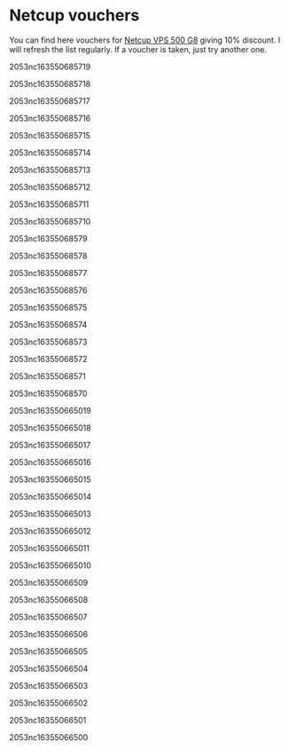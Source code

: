 # Netcup vouchers

You can find here vouchers for [Netcup VPS 500 G8](https://www.netcup.eu/bestellen/produkt.php?produkt=2006) giving 10% discount. I will refresh the list regularly. If a voucher is taken, just try another one.

2053nc163550685719

2053nc163550685718

2053nc163550685717

2053nc163550685716

2053nc163550685715

2053nc163550685714

2053nc163550685713

2053nc163550685712

2053nc163550685711

2053nc163550685710

2053nc16355068579

2053nc16355068578

2053nc16355068577

2053nc16355068576

2053nc16355068575

2053nc16355068574

2053nc16355068573

2053nc16355068572

2053nc16355068571

2053nc16355068570

2053nc163550665019

2053nc163550665018

2053nc163550665017

2053nc163550665016

2053nc163550665015

2053nc163550665014

2053nc163550665013

2053nc163550665012

2053nc163550665011

2053nc163550665010

2053nc16355066509

2053nc16355066508

2053nc16355066507

2053nc16355066506

2053nc16355066505

2053nc16355066504

2053nc16355066503

2053nc16355066502

2053nc16355066501

2053nc16355066500
